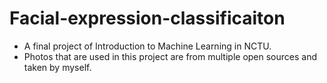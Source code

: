 # Facial-expression-classificaiton
- A final project of Introduction to Machine Learning in NCTU.
- Photos that are used in this project are from multiple open sources and taken by myself.
